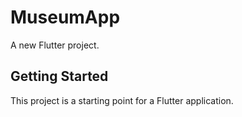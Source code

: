 # MuseumApp

A new Flutter project.

## Getting Started

This project is a starting point for a Flutter application.
